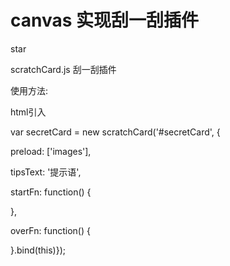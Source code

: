 # canvas 实现刮一刮插件
star
<p>scratchCard.js 刮一刮插件</p>
<p>使用方法:</p>
<p>html引入<script src="js/scratchCard.js"></script></p>
<p>var secretCard = new scratchCard('#secretCard', {</p>
    <p>preload: ['images'],</p>
    <p>tipsText: '提示语',</p>
    <p>startFn: function() {</p>
   <p> },</p>
    <p>overFn: function() {</p>
<p>}.bind(this)}); </p>